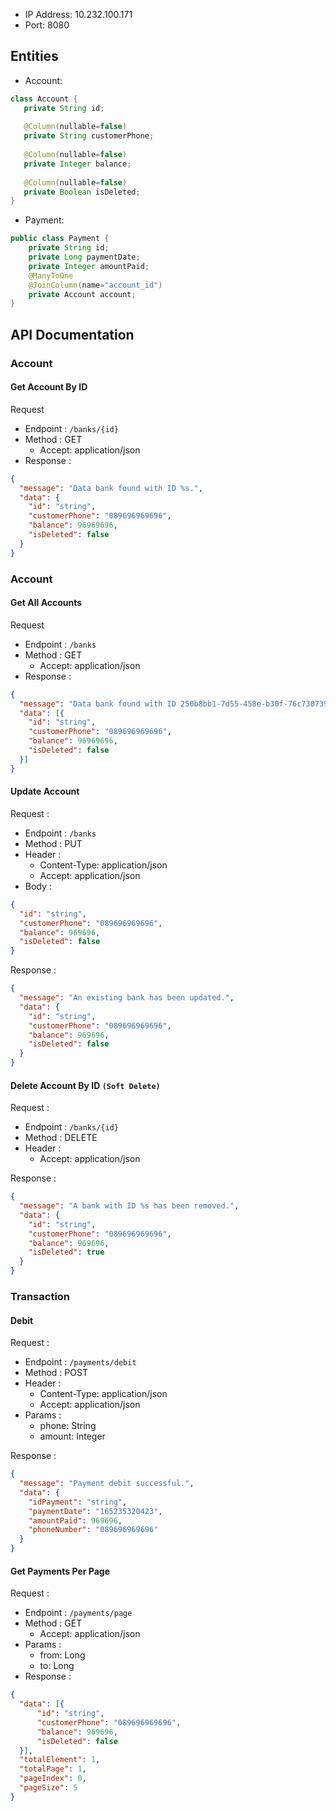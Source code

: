 - IP Address: 10.232.100.171
- Port: 8080


## Entities

- Account:

 ```java
class Account {
    private String id;
  
    @Column(nullable=false)
    private String customerPhone;
  
    @Column(nullable=false)
    private Integer balance;
  
    @Column(nullable=false)
    private Boolean isDeleted;
}
  ```

- Payment:

```java
public class Payment {
    private String id;
    private Long paymentDate;
    private Integer amountPaid;
    @ManyToOne
    @JoinColumn(name="account_id")
    private Account account;
}
```

## API Documentation

### Account

#### Get Account By ID

Request

- Endpoint : ```/banks/{id}```
- Method : GET
    - Accept: application/json
- Response :

```json
{
  "message": "Data bank found with ID %s.",
  "data": {
    "id": "string",
    "customerPhone": "089696969696",
    "balance": 96969696,
    "isDeleted": false
  }
}
```

### Account

#### Get All Accounts

Request

- Endpoint : ```/banks```
- Method : GET
    - Accept: application/json
- Response :

```json
{
  "message": "Data bank found with ID 250b8bb1-7d55-458e-b30f-76c7307399bc.",
  "data": [{
    "id": "string",
    "customerPhone": "089696969696",
    "balance": 96969696,
    "isDeleted": false
  }]
}
```

#### Update Account

Request :

- Endpoint : ```/banks```
- Method : PUT
- Header :
    - Content-Type: application/json
    - Accept: application/json
- Body :

```json
{
  "id": "string",
  "customerPhone": "089696969696",
  "balance": 969696,
  "isDeleted": false
}
```

Response :

```json
{
  "message": "An existing bank has been updated.",
  "data": {
    "id": "string",
    "customerPhone": "089696969696",
    "balance": 969696,
    "isDeleted": false
  }
}
```

#### Delete Account By ID ```(Soft Delete)```

Request :

- Endpoint : ```/banks/{id}```
- Method : DELETE
- Header :
    - Accept: application/json

Response :

```json
{
  "message": "A bank with ID %s has been removed.",
  "data": {
    "id": "string",
    "customerPhone": "089696969696",
    "balance": 969696,
    "isDeleted": true
  }
}
```

### Transaction

#### Debit

Request :

- Endpoint : ```/payments/debit```
- Method : POST
- Header :
    - Content-Type: application/json
    - Accept: application/json
- Params :
  - phone: String
  - amount: Integer

Response :

```json
{
  "message": "Payment debit successful.",
  "data": {
    "idPayment": "string",
    "paymentDate": "165235320423",
    "amountPaid": 969696,
    "phoneNumber": "089696969696"
  }
}
```

#### Get Payments Per Page

Request :

- Endpoint : ```/payments/page```
- Method : GET
    - Accept: application/json
- Params :
  - from: Long
  - to: Long
- Response :

```json
{
  "data": [{
      "id": "string",
      "customerPhone": "089696969696",
      "balance": 969696,
      "isDeleted": false
  }],
  "totalElement": 1,
  "totalPage": 1,
  "pageIndex": 0,
  "pageSize": 5
}
```
